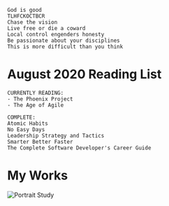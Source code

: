 ```
God is good
TLHFCKOCTBCR
Chase the vision
Live free or die a coward
Local control engenders honesty
Be passionate about your disciplines
This is more difficult than you think
```

# August 2020 Reading List
```
CURRENTLY READING:
- The Phoenix Project
- The Age of Agile

COMPLETE:
Atomic Habits
No Easy Days
Leadership Strategy and Tactics
Smarter Better Faster
The Complete Software Developer's Career Guide
```

# My Works

![Portrait Study](https://i.imgur.com/kO2ADZf.jpg)

